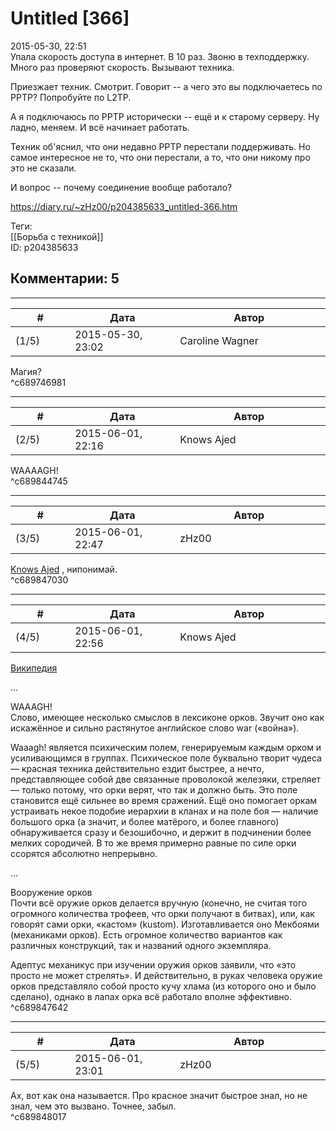 Untitled [366]
==============

  
2015-05-30, 22:51  
 Упала скорость доступа в интернет. В 10 раз. Звоню в техподдержку. Много раз проверяют скорость. Вызывают техника.   
   
 Приезжает техник. Смотрит. Говорит -- а чего это вы подключаетесь по PPTP? Попробуйте по L2TP.   
   
 А я подключаюсь по PPTP исторически -- ещё и к старому серверу. Ну ладно, меняем. И всё начинает работать.   
   
 Техник об'яснил, что они недавно PPTP перестали поддерживать. Но самое интересное не то, что они перестали, а то, что они никому про это не сказали.   
   
 И вопрос -- почему соединение вообще работало?   
  
<https://diary.ru/~zHz00/p204385633_untitled-366.htm>  
  
Теги:  
[[Борьба с техникой]]  
ID: p204385633  


Комментарии: 5
--------------

  


---



|         #         |              Дата              |                     Автор                     |           ID           |
| --- | --- | --- | --- |
| (1/5) | 2015-05-30, 23:02 | Caroline Wagner | c689746981 |

  
 Магия?   
 ^c689746981

---



|         #         |              Дата              |                     Автор                     |           ID           |
| --- | --- | --- | --- |
| (2/5) | 2015-06-01, 22:16 | Knows Ajed | c689844745 |

  
 WAAAAGH!   
 ^c689844745

---



|         #         |              Дата              |                     Автор                     |           ID           |
| --- | --- | --- | --- |
| (3/5) | 2015-06-01, 22:47 | zHz00 | c689847030 |

  
  [Knows Ajed](http://Who-Knows-Ajed.diary.ru "Who Knows Ajed?")  , нипонимай.   
 ^c689847030

---



|         #         |              Дата              |                     Автор                     |           ID           |
| --- | --- | --- | --- |
| (4/5) | 2015-06-01, 22:56 | Knows Ajed | c689847642 |

  
  [Википедия](https://ru.wikipedia.org/wiki/%CE%F0%EA%E8_(Warhammer_40,000))    
   
 ...   
   
 WAAAGH!   
 Слово, имеющее несколько смыслов в лексиконе орков. Звучит оно как искажённое и сильно растянутое английское слово war («война»).   
   
 Waaagh! является психическим полем, генерируемым каждым орком и усиливающимся в группах. Психическое поле буквально творит чудеса — красная техника действительно ездит быстрее, а нечто, представляющее собой две связанные проволокой железяки, стреляет — только потому, что орки верят, что так и должно быть. Это поле становится ещё сильнее во время сражений. Ещё оно помогает оркам устраивать некое подобие иерархии в кланах и на поле боя — наличие большого орка (а значит, и более матёрого, и более главного) обнаруживается сразу и безошибочно, и держит в подчинении более мелких сородичей. В то же время примерно равные по силе орки ссорятся абсолютно непрерывно.   
   
   
 ...   
   
 Вооружение орков   
 Почти всё оружие орков делается вручную (конечно, не считая того огромного количества трофеев, что орки получают в битвах), или, как говорят сами орки, «кастом» (kustom). Изготавливается оно Мекбоями (механиками орков). Есть огромное количество вариантов как различных конструкций, так и названий одного экземпляра.   
   
 Адептус механикус при изучении оружия орков заявили, что «это просто не может стрелять». И действительно, в руках человека оружие орков представляло собой просто кучу хлама (из которого оно и было сделано), однако в лапах орка всё работало вполне эффективно.   
 ^c689847642

---



|         #         |              Дата              |                     Автор                     |           ID           |
| --- | --- | --- | --- |
| (5/5) | 2015-06-01, 23:01 | zHz00 | c689848017 |

  
 Ах, вот как она называется. Про красное значит быстрое знал, но не знал, чем это вызвано. Точнее, забыл.   
 ^c689848017